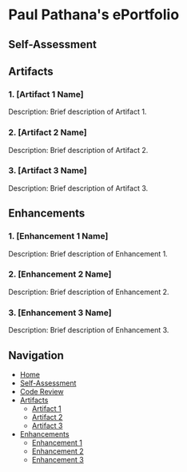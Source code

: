 
# Paul Pathana's ePortfolio



## Self-Assessment



## Artifacts

### 1. [Artifact 1 Name]
Description: Brief description of Artifact 1.

### 2. [Artifact 2 Name]
Description: Brief description of Artifact 2.

### 3. [Artifact 3 Name]
Description: Brief description of Artifact 3.

## Enhancements

### 1. [Enhancement 1 Name]
Description: Brief description of Enhancement 1.

### 2. [Enhancement 2 Name]
Description: Brief description of Enhancement 2.

### 3. [Enhancement 3 Name]
Description: Brief description of Enhancement 3.

## Navigation

- [Home](#)
- [Self-Assessment](#self-assessment)
- [Code Review](#self-assessment)
- [Artifacts](#artifacts)
  - [Artifact 1](https://github.com/paulp89/ePortfolio/tree/main/Original%20Artifacts/HashTable)
  - [Artifact 2](#artifact-2-name)
  - [Artifact 3](#artifact-3-name)
- [Enhancements](#enhancements)
  - [Enhancement 1](#enhancement-1-name)
  - [Enhancement 2](#enhancement-2-name)
  - [Enhancement 3](#enhancement-3-name)
